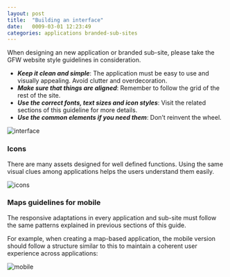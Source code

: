 ```yaml
---
layout: post
title:  "Building an interface"
date:   0009-03-01 12:23:49
categories: applications branded-sub-sites
---
```


When designing an new application or branded sub-site, please take the GFW website style guidelines in consideration.

* ***Keep it clean and simple***: The application must be easy to use and visually appealing. Avoid clutter and overdecoration.
* ***Make sure that things are aligned***: Remember to follow the grid of the rest of the site.
* ***Use the correct fonts, text sizes and icon styles***: Visit the related sections of this guideline for more details.
* ***Use the common elements if you need them***: Don’t reinvent the wheel.

![interface][interface]

### Icons

There are many assets designed for well defined functions. Using the same visual clues among applications helps the users understand them easily.

![icons][icons]

### Maps guidelines for mobile

The responsive adaptations in every application and sub-site must follow the same patterns explained in previous sections of this guide.

For example, when creating a map-based application, the mobile version should follow a structure similar to this to maintain
a coherent user experience across applications:


![mobile][mobile]


[interface]: /gfw-style-guides/images/posts/applications/branded-sub-sites/building-an-interface/03-01-map-app.png
[icons]: /gfw-style-guides/images/posts/applications/branded-sub-sites/building-an-interface/03-02-icons.png
[mobile]: /gfw-style-guides/images/posts/applications/branded-sub-sites/building-an-interface/03-03-map-app-mobile.png
